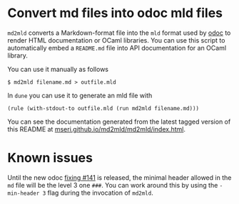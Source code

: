 # Convert md files into odoc mld files

`md2mld` converts a Markdown-format file into the `mld` format used by [odoc](https://github.com/ocaml/odoc) to render HTML documentation or OCaml libraries.  You can use this script to automatically embed a `README.md` file into API documentation for an OCaml  library.

You can use it manually as follows

```
$ md2mld filename.md > outfile.mld
```

In `dune` you can use it to generate an mld file with

```
(rule (with-stdout-to outfile.mld (run md2mld filename.md)))
```

You can see the documentation generated from the latest tagged version of this README at [mseri.github.io/md2mld/md2mld/index.html](http://mseri.github.io/md2mld/md2mld/index.html).


# Known issues

Until the new odoc [fixing #141](https://github.com/ocaml/odoc/issues/141) is released, the minimal header allowed in the `md` file will be the level 3 one `###`.
You can work around this by using the `-min-header 3` flag during the invocation of `md2mld`.

